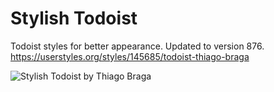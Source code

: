 # Stylish Todoist

Todoist styles for better appearance. Updated to version 876.
https://userstyles.org/styles/145685/todoist-thiago-braga

![Stylish Todoist by Thiago Braga](https://userstyles.org/style_screenshots/145685_after.png)
